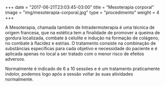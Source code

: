 +++
date = "2017-06-21T23:03:45-03:00"
title = "Mesoterapia corporal"
image = "img/mesoterapia-corporal.jpg"
type = "procedimento"
weight = 4
+++

A Mesoterapia, chamada também de Intradermoterapia é uma técnica de origem francesa, que na estética tem a finalidade de promover a queima de gordura localizada, combate à celulite e indução na formação de colágeno, no combate à flacidez e estrias. O tratamento consiste na combinação de substâncias específicas para cada objetivo e necessidade do paciente e é aplicada apenas no local a ser tratado com o menor risco de efeitos adversos.
 
Normalmente é indicado de 6 a 10 sessões e é um tratamento praticamente indolor, podemos logo após a sessão voltar às suas atividades normalmente.
